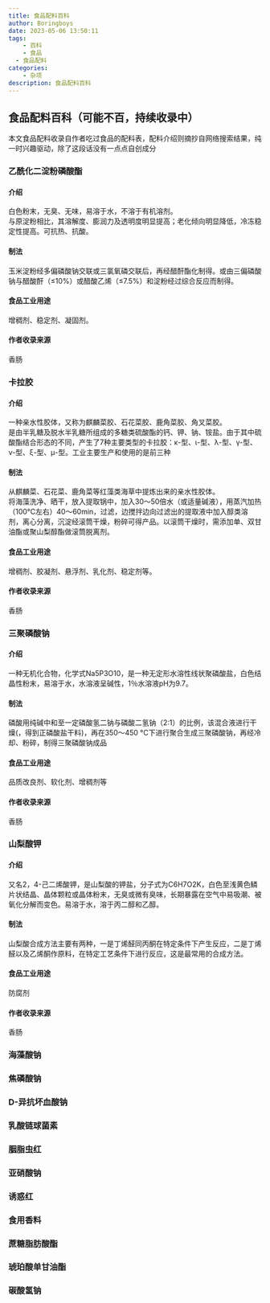 ```yaml
---
title: 食品配料百科
author: Boringboys
date: 2023-05-06 13:50:11
tags:
	- 百科
	- 食品
  - 食品配料
categories:
	- 杂项
description: 食品配料百科
---
```


## 食品配料百科（可能不百，持续收录中）

本文食品配料收录自作者吃过食品的配料表，配料介绍则摘抄自网络搜索结果，纯一时兴趣驱动，除了这段话没有一点点自创成分

### 乙酰化二淀粉磷酸酯
#### 介绍
白色粉末，无臭、无味，易溶于水，不溶于有机溶剂。  
与原淀粉相比，其溶解度、膨润力及透明度明显提高；老化倾向明显降低，冷冻稳定性提高。可抗热、抗酸。

#### 制法
玉米淀粉经多偏磷酸钠交联或三氯氧磷交联后，再经醋酐酯化制得。或由三偏磷酸钠与醋酸酐（≤10%）或醋酸乙烯（≤7.5%）和淀粉经过综合反应而制得。

#### 食品工业用途
增稠剂、稳定剂、凝固剂。

#### 作者收录来源
香肠


### 卡拉胶
#### 介绍
一种亲水性胶体，又称为麒麟菜胶、石花菜胶、鹿角菜胶、角叉菜胶。  
是由半乳糖及脱水半乳糖所组成的多糖类硫酸酯的钙、钾、钠、铵盐。由于其中硫酸酯结合形态的不同，产生了7种主要类型的卡拉胶：κ-型、ι-型、λ-型、γ-型、ν-型、ξ-型、μ-型。工业主要生产和使用的是前三种

#### 制法
从麒麟菜、石花菜、鹿角菜等红藻类海草中提炼出来的亲水性胶体。  
将海藻洗净、晒干，放入提取锅中，加入30～50倍水（或适量碱液），用蒸汽加热（100℃左右）40～60min，过滤，边搅拌边向过滤出的提取液中加入醇类溶剂，离心分离，沉淀经滚筒干燥，粉碎可得产品。以滚筒干燥时，需添加单、双甘油酯或聚山梨醇酯做滚筒脱离剂。

#### 食品工业用途
增稠剂、胶凝剂、悬浮剂、乳化剂、稳定剂等。

#### 作者收录来源
香肠


### 三聚磷酸钠
#### 介绍
一种无机化合物，化学式Na5P3O10，是一种无定形水溶性线状聚磷酸盐，白色结晶性粉末，易溶于水，水溶液呈碱性，1％水溶液pH为9.7。

#### 制法
磷酸用纯碱中和至一定磷酸氢二钠与磷酸二氢钠（2:1）的比例，该混合液进行干燥(，得到正磷酸盐干料)，再在350～450 °C下进行聚合生成三聚磷酸钠，再经冷却、粉碎，制得三聚磷酸钠成品

#### 食品工业用途
品质改良剂、软化剂、增稠剂等

#### 作者收录来源
香肠


### 山梨酸钾
#### 介绍
又名2，4-己二烯酸钾，是山梨酸的钾盐，分子式为C6H7O2K，白色至浅黄色鳞片状结晶、晶体颗粒或晶体粉末，无臭或微有臭味，长期暴露在空气中易吸潮、被氧化分解而变色。易溶于水，溶于丙二醇和乙醇。

#### 制法
山梨酸合成方法主要有两种，一是丁烯醛同丙酮在特定条件下产生反应，二是丁烯醛以及乙烯酮作原料，在特定工艺条件下进行反应，这是最常用的合成方法。

#### 食品工业用途
防腐剂

#### 作者收录来源
香肠


### 海藻酸钠

### 焦磷酸钠

### D-异抗坏血酸钠

### 乳酸链球菌素

### 胭脂虫红

### 亚硝酸钠

### 诱惑红

### 食用香料

### 蔗糖脂肪酸酯

### 琥珀酸单甘油酯

### 碳酸氢钠
